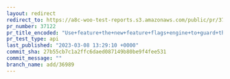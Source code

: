 ```yaml
---
layout: redirect
redirect_to: https://a8c-woo-test-reports.s3.amazonaws.com/public/pr/37122/api/index.html
pr_number: 37122
pr_title_encoded: "Use+feature+the+new+feature+flags+engine+to+guard+the+access+to+the+new+product+blocks+experience"
pr_test_type: api
last_published: "2023-03-08 13:29:10 +0000"
commit_sha: 27b55cb7c1a2ffc6daed087149b80be9f4fee531
commit_message: ""
branch_name: add/36989
---
```

